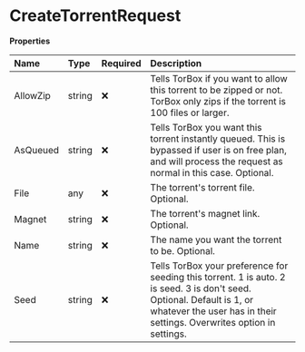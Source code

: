 # CreateTorrentRequest

**Properties**

| Name     | Type   | Required | Description                                                                                                                                                                                      |
| :------- | :----- | :------- | :----------------------------------------------------------------------------------------------------------------------------------------------------------------------------------------------- |
| AllowZip | string | ❌       | Tells TorBox if you want to allow this torrent to be zipped or not. TorBox only zips if the torrent is 100 files or larger.                                                                      |
| AsQueued | string | ❌       | Tells TorBox you want this torrent instantly queued. This is bypassed if user is on free plan, and will process the request as normal in this case. Optional.                                    |
| File     | any    | ❌       | The torrent's torrent file. Optional.                                                                                                                                                            |
| Magnet   | string | ❌       | The torrent's magnet link. Optional.                                                                                                                                                             |
| Name     | string | ❌       | The name you want the torrent to be. Optional.                                                                                                                                                   |
| Seed     | string | ❌       | Tells TorBox your preference for seeding this torrent. 1 is auto. 2 is seed. 3 is don't seed. Optional. Default is 1, or whatever the user has in their settings. Overwrites option in settings. |
